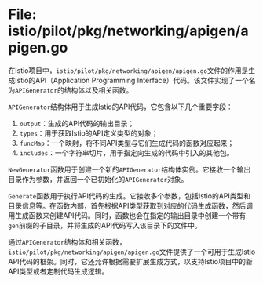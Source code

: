 # File: istio/pilot/pkg/networking/apigen/apigen.go

在Istio项目中，`istio/pilot/pkg/networking/apigen/apigen.go`文件的作用是生成Istio的API（Application Programming Interface）代码。该文件实现了一个名为`APIGenerator`的结构体以及相关函数。

`APIGenerator`结构体用于生成Istio的API代码，它包含以下几个重要字段：

1. `output`：生成的API代码的输出目录；
2. `types`：用于获取Istio的API定义类型的对象；
3. `funcMap`：一个映射，将不同API类型与它们生成代码的函数对应起来；
4. `includes`：一个字符串切片，用于指定向生成的代码中引入的其他包。

`NewGenerator`函数用于创建一个新的`APIGenerator`结构体实例。它接收一个输出目录作为参数，并返回一个已初始化的`APIGenerator`对象。

`Generate`函数用于执行API代码的生成。它接收多个参数，包括Istio的API类型和目录信息等。在函数内部，首先根据API类型获取到对应的代码生成函数，然后调用生成函数来创建API代码。同时，函数也会在指定的输出目录中创建一个带有`gen`前缀的子目录，并将生成的API代码写入该目录下的文件中。

通过`APIGenerator`结构体和相关函数，`istio/pilot/pkg/networking/apigen/apigen.go`文件提供了一个可用于生成Istio API代码的框架。同时，它还允许根据需要扩展生成方式，以支持Istio项目中的新API类型或者定制代码生成逻辑。

